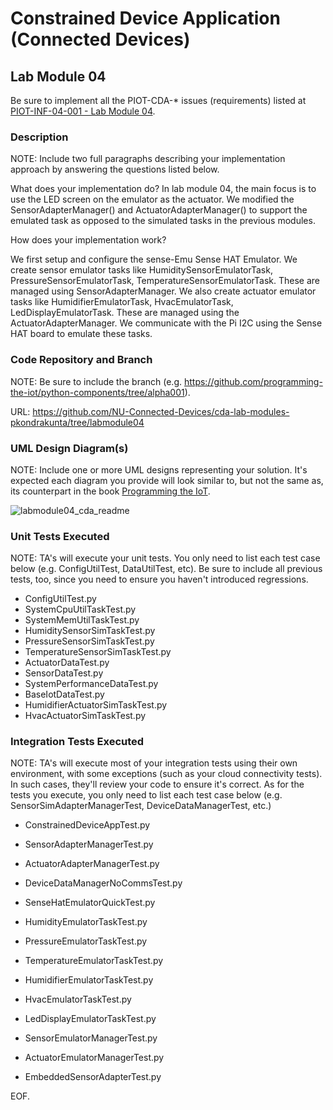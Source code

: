 # Constrained Device Application (Connected Devices)

## Lab Module 04

Be sure to implement all the PIOT-CDA-* issues (requirements) listed at [PIOT-INF-04-001 - Lab Module 04](https://github.com/orgs/programming-the-iot/projects/1#column-10488386).

### Description

NOTE: Include two full paragraphs describing your implementation approach by answering the questions listed below.

What does your implementation do? 
In lab module 04, the main focus is to use the LED screen on the emulator as the actuator. We modified the SensorAdapterManager() and ActuatorAdapterManager() to support the emulated task as opposed to the simulated tasks in the previous modules. 

How does your implementation work?

We first setup and configure the sense-Emu Sense HAT Emulator. We create sensor emulator tasks like HumiditySensorEmulatorTask, PressureSensorEmulatorTask, TemperatureSensorEmulatorTask. These are managed using SensorAdapterManager. We also create actuator emulator tasks like HumidifierEmulatorTask, HvacEmulatorTask, LedDisplayEmulatorTask. These are managed using the ActuatorAdapterManager. We communicate with the Pi I2C using the Sense HAT board to emulate these tasks.


### Code Repository and Branch

NOTE: Be sure to include the branch (e.g. https://github.com/programming-the-iot/python-components/tree/alpha001).

URL: https://github.com/NU-Connected-Devices/cda-lab-modules-pkondrakunta/tree/labmodule04

### UML Design Diagram(s)

NOTE: Include one or more UML designs representing your solution. It's expected each
diagram you provide will look similar to, but not the same as, its counterpart in the
book [Programming the IoT](https://learning.oreilly.com/library/view/programming-the-internet/9781492081401/).

![labmodule04_cda_readme](https://github.com/NU-Connected-Devices/lab-module-docs-pkondrakunta/blob/labmodule04/labmodule04/labmodule04_cda_readme.png?raw=true)


### Unit Tests Executed

NOTE: TA's will execute your unit tests. You only need to list each test case below
(e.g. ConfigUtilTest, DataUtilTest, etc). Be sure to include all previous tests, too,
since you need to ensure you haven't introduced regressions.

- ConfigUtilTest.py
- SystemCpuUtilTaskTest.py
- SystemMemUtilTaskTest.py
- HumiditySensorSimTaskTest.py
- PressureSensorSimTaskTest.py
- TemperatureSensorSimTaskTest.py
- ActuatorDataTest.py
- SensorDataTest.py
- SystemPerformanceDataTest.py
- BaseIotDataTest.py
- HumidifierActuatorSimTaskTest.py
- HvacActuatorSimTaskTest.py

### Integration Tests Executed

NOTE: TA's will execute most of your integration tests using their own environment, with
some exceptions (such as your cloud connectivity tests). In such cases, they'll review
your code to ensure it's correct. As for the tests you execute, you only need to list each
test case below (e.g. SensorSimAdapterManagerTest, DeviceDataManagerTest, etc.)

- ConstrainedDeviceAppTest.py
- SensorAdapterManagerTest.py
- ActuatorAdapterManagerTest.py
- DeviceDataManagerNoCommsTest.py

- SenseHatEmulatorQuickTest.py
- HumidityEmulatorTaskTest.py
- PressureEmulatorTaskTest.py
- TemperatureEmulatorTaskTest.py
- HumidifierEmulatorTaskTest.py
- HvacEmulatorTaskTest.py
- LedDisplayEmulatorTaskTest.py
- SensorEmulatorManagerTest.py
- ActuatorEmulatorManagerTest.py
- EmbeddedSensorAdapterTest.py

EOF.
